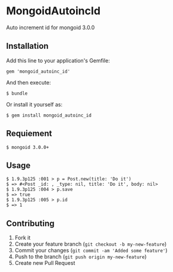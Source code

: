 # MongoidAutoincId

Auto increment id for mongoid 3.0.0

## Installation

Add this line to your application's Gemfile:

    gem 'mongoid_autoinc_id'

And then execute:

    $ bundle

Or install it yourself as:

    $ gem install mongoid_autoinc_id

## Requiement

    $ mongoid 3.0.0+

## Usage

    $ 1.9.3p125 :001 > p = Post.new(title: 'Do it')
    $ => #<Post _id: , _type: nil, title: 'Do it', body: nil>
    $ 1.9.3p125 :004 > p.save
    $ => true
    $ 1.9.3p125 :005 > p.id
    $ => 1

## Contributing

1. Fork it
2. Create your feature branch (`git checkout -b my-new-feature`)
3. Commit your changes (`git commit -am 'Added some feature'`)
4. Push to the branch (`git push origin my-new-feature`)
5. Create new Pull Request
